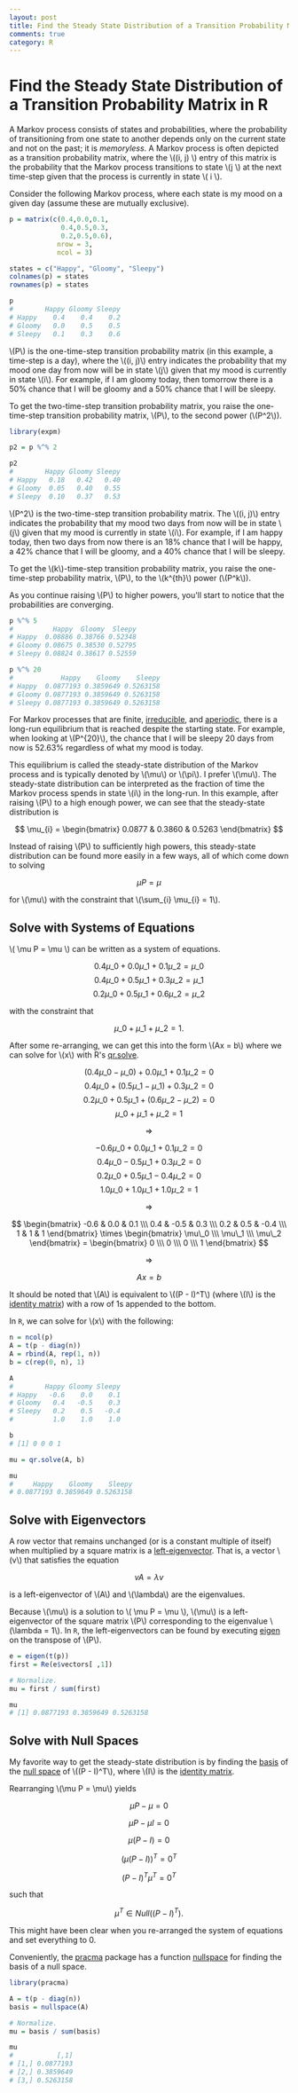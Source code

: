 ```yaml
---
layout: post
title: Find the Steady State Distribution of a Transition Probability Matrix in R.
comments: true
category: R
---
```


# Find the Steady State Distribution of a Transition Probability Matrix in R

A Markov process consists of states and probabilities, where the probability of transitioning from one state to another depends only on the current state and not on the past; it is _memoryless_. A Markov process is often depicted as a transition probability matrix, where the \\((i, j) \\) entry of this matrix is the probability that the Markov process transitions to state \\(j \\) at the next time-step given that the process is currently in state \\( i \\).

Consider the following Markov process, where each state is my mood on a given day (assume these are mutually exclusive).

```r
p = matrix(c(0.4,0.0,0.1,
             0.4,0.5,0.3,
             0.2,0.5,0.6),
            nrow = 3,
            ncol = 3)

states = c("Happy", "Gloomy", "Sleepy")
colnames(p) = states
rownames(p) = states

p
#        Happy Gloomy Sleepy
# Happy    0.4    0.4    0.2
# Gloomy   0.0    0.5    0.5
# Sleepy   0.1    0.3    0.6
```

\\(P\\) is the one-time-step transition probability matrix (in this example, a time-step is a day), where the \\((i, j)\\) entry indicates the probability that my mood one day from now will be in state \\(j\\) given that my mood is currently in state \\(i\\). For example, if I am gloomy today, then tomorrow there is a 50% chance that I will be gloomy and a 50% chance that I will be sleepy.

To get the two-time-step transition probability matrix, you raise the one-time-step transition probability matrix, \\(P\\), to the second power (\\(P^2\\)).

```r
library(expm)

p2 = p %^% 2

p2
#        Happy Gloomy Sleepy
# Happy   0.18   0.42   0.40
# Gloomy  0.05   0.40   0.55
# Sleepy  0.10   0.37   0.53
```

\\(P^2\\) is the two-time-step transition probability matrix. The \\((i, j)\\) entry indicates the probability that my mood two days from now will be in state \\(j\\) given that my mood is currently in state \\(i\\). For example, if I am happy today, then two days from now there is an 18% chance that I will be happy, a 42% chance that I will be gloomy, and a 40% chance that I will be sleepy.

To get the \\(k\\)-time-step transition probability matrix, you raise the one-time-step probability matrix, \\(P\\), to the \\(k^{th}\\) power (\\(P^k\\)).

As you continue raising \\(P\\) to higher powers, you'll start to notice that the probabilities are converging.

```r
p %^% 5
#          Happy  Gloomy  Sleepy
# Happy  0.08886 0.38766 0.52348
# Gloomy 0.08675 0.38530 0.52795
# Sleepy 0.08824 0.38617 0.52559

p %^% 20
#            Happy    Gloomy    Sleepy
# Happy  0.0877193 0.3859649 0.5263158
# Gloomy 0.0877193 0.3859649 0.5263158
# Sleepy 0.0877193 0.3859649 0.5263158
```

For Markov processes that are finite, [irreducible](http://en.wikipedia.org/wiki/Markov_chain#Reducibility), and [aperiodic](http://en.wikipedia.org/wiki/Markov_chain#Periodicity), there is a long-run equilibrium that is reached despite the starting state. For example, when looking at \\(P^{20}\\), the chance that I will be sleepy 20 days from now is 52.63% regardless of what my mood is today.

This equilibrium is called the steady-state distribution of the Markov process and is typically denoted by \\(\mu\\) or \\(\pi\\). I prefer \\(\mu\\). The steady-state distribution can be interpreted as the fraction of time the Markov process spends in state \\(i\\) in the long-run. In this example, after raising \\(P\\) to a high enough power, we can see that the steady-state distribution is

$$ \mu_{i} = \begin{bmatrix} 0.0877 & 0.3860 & 0.5263 \end{bmatrix} $$

Instead of raising \\(P\\) to sufficiently high powers, this steady-state distribution can be found more easily in a few ways, all of which come down to solving

$$ \mu P = \mu $$

for \\(\mu\\) with the constraint that \\(\sum\_{i} \mu_{i} = 1\\).

## Solve with Systems of Equations

\\( \mu P = \mu \\) can be written as a system of equations.

$$ 0.4 \mu\_0 + 0.0 \mu\_1 + 0.1 \mu\_2 = \mu\_0 $$
$$ 0.4 \mu\_0 + 0.5 \mu\_1 + 0.3 \mu\_2 = \mu\_1 $$
$$ 0.2 \mu\_0 + 0.5 \mu\_1 + 0.6 \mu\_2 = \mu\_2 $$

with the constraint that

$$ \mu\_0 + \mu\_1 + \mu\_2 = 1. $$

After some re-arranging, we can get this into the form \\(Ax = b\\) where we can solve for \\(x\\) with R's [qr.solve](http://stat.ethz.ch/R-manual/R-devel/library/base/html/qr.html).

$$ (0.4 \mu\_0 - \mu\_0) + 0.0 \mu\_1 + 0.1 \mu\_2 = 0 $$
$$ 0.4 \mu\_0 + (0.5 \mu\_1 - \mu\_1) + 0.3 \mu\_2 = 0 $$
$$ 0.2 \mu\_0 + 0.5 \mu\_1 + (0.6 \mu\_2 - \mu\_2) = 0 $$
$$ \mu\_0 + \mu\_1 + \mu\_2 = 1 $$

$$ \Rightarrow $$

$$ -0.6\mu\_0 + 0.0 \mu\_1 + 0.1 \mu\_2 = 0 $$
$$ 0.4 \mu\_0 - 0.5 \mu\_1 + 0.3 \mu\_2 = 0 $$
$$ 0.2 \mu\_0 + 0.5 \mu\_1 - 0.4 \mu\_2 = 0 $$
$$ 1.0 \mu\_0 + 1.0 \mu\_1 + 1.0 \mu\_2 = 1 $$

$$ \Rightarrow $$

$$ \begin{bmatrix} -0.6 & 0.0 & 0.1 \\\ 0.4 & -0.5 & 0.3 \\\ 0.2 & 0.5 & -0.4 \\\ 1 & 1 & 1 \end{bmatrix} \times \begin{bmatrix} \mu\_0 \\\ \mu\_1 \\\ \mu\_2 \end{bmatrix} = \begin{bmatrix} 0 \\\ 0 \\\ 0 \\\ 1 \end{bmatrix} $$

$$ \Rightarrow $$

$$ Ax = b $$

It should be noted that \\(A\\) is equivalent to \\((P - I)^T\\) (where \\(I\\) is the [identity matrix](http://en.wikipedia.org/wiki/Identity_matrix)) with a row of 1s appended to the bottom.

In `R`, we can solve for \\(x\\) with the following:

```r
n = ncol(p)
A = t(p - diag(n))
A = rbind(A, rep(1, n))
b = c(rep(0, n), 1)

A
#        Happy Gloomy Sleepy
# Happy   -0.6    0.0    0.1
# Gloomy   0.4   -0.5    0.3
# Sleepy   0.2    0.5   -0.4
#          1.0    1.0    1.0

b
# [1] 0 0 0 1

mu = qr.solve(A, b)

mu
#     Happy    Gloomy    Sleepy 
# 0.0877193 0.3859649 0.5263158 
```

## Solve with Eigenvectors
A row vector that remains unchanged (or is a constant multiple of itself) when multiplied by a square matrix is a [left-eigenvector](http://en.wikipedia.org/wiki/Eigenvalues_and_eigenvectors#Left_and_right_eigenvectors). That is, a vector \\(v\\) that satisfies the equation

$$ vA = \lambda v $$

is a left-eigenvector of \\(A\\) and \\(\lambda\\) are the eigenvalues.

Because \\(\mu\\) is a solution to \\( \mu P = \mu \\), \\(\mu\\) is a left-eigenvector of the square matrix \\(P\\) corresponding to the eigenvalue \\(\lambda = 1\\). In `R`, the left-eigenvectors can be found by executing [eigen](http://stat.ethz.ch/R-manual/R-devel/library/base/html/eigen.html) on the transpose of \\(P\\).

```r
e = eigen(t(p))
first = Re(e$vectors[ ,1])

# Normalize.
mu = first / sum(first)

mu
# [1] 0.0877193 0.3859649 0.5263158
```

## Solve with Null Spaces

My favorite way to get the steady-state distribution is by finding the [basis](http://en.wikipedia.org/wiki/Basis_%28linear_algebra%29) of the [null space](http://en.wikipedia.org/wiki/Kernel_%28linear_algebra%29) of \\((P - I)^T\\), where \\(I\\) is the [identity matrix](http://en.wikipedia.org/wiki/Identity_matrix).

Rearranging \\(\mu P = \mu\\) yields

$$ \mu P - \mu = 0 $$

$$ \mu P - \mu I = 0 $$

$$ \mu (P - I) = 0 $$

$$ (\mu (P - I))^T = 0^T $$

$$ (P - I)^T \mu^T = 0^T $$

such that

$$ \mu^T \in Null((P - I)^T). $$

This might have been clear when you re-arranged the system of equations and set everything to 0.

Conveniently, the [pracma](http://cran.r-project.org/web/packages/pracma/index.html) package has a function [nullspace](http://www.inside-r.org/packages/cran/pracma/docs/nullspace) for finding the basis of a null space.

```r
library(pracma)

A = t(p - diag(n))
basis = nullspace(A)

# Normalize.
mu = basis / sum(basis)

mu
#           [,1]
# [1,] 0.0877193
# [2,] 0.3859649
# [3,] 0.5263158
```